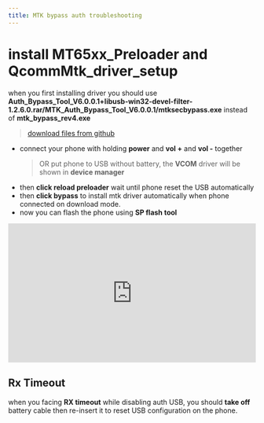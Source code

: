 ```yaml
---
title: MTK bypass auth troubleshooting
---
```


# install MT65xx_Preloader and QcommMtk_driver_setup

when you first installing driver you should use **Auth_Bypass_Tool_V6.0.0.1+libusb-win32-devel-filter-1.2.6.0.rar/MTK_Auth_Bypass_Tool_V6.0.0.1/mtksecbypass.exe** instead of **mtk_bypass_rev4.exe**

> [download files from github](https://github.com/dimaslanjaka/android-engineer/tree/master)

- connect your phone with holding **power** and **vol +** and **vol -** together
  > OR put phone to USB without battery, the **VCOM** driver will be shown in **device manager**
- then **click reload preloader** wait until phone reset the USB automatically
- then **click bypass** to install mtk driver automatically when phone connected on download mode.
- now you can flash the phone using **SP flash tool**

<!-- [video tutorial](https://www.youtube.com/watch?v=qRue5C1Drmw) -->

<style>.embed-container { position: relative; padding-bottom: 56.25%; height: 0; overflow: hidden; max-width: 100%; } .embed-container iframe, .embed-container object, .embed-container embed { position: absolute; top: 0; left: 0; width: 100%; height: 100%; }</style><div class='embed-container'><iframe src='https://www.youtube.com/embed/qRue5C1Drmw' frameborder='0' allowfullscreen></iframe></div>

## Rx Timeout

when you facing **RX timeout** while disabling auth USB, you should **take off** battery cable then re-insert it to reset USB configuration on the phone.